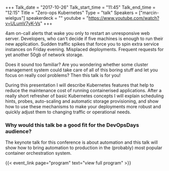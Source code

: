 +++
Talk_date = "2017-10-26"
Talk_start_time = "11:45"
Talk_end_time = "12:15"
Title = "Zero-ops Kubernetes"
Type = "talk"
Speakers = ["marcin-wielgus"]
speakerdeck = ""
youtube = "https://www.youtube.com/watch?v=ULumV7yK-Vs"
+++

4am on-call alerts that wake you only to restart an unresponsive web server. Developers, who can't decide if five machines is enough to run their new application. Sudden traffic spikes that force you to spin extra service instances on Friday evening. Misplaced deployments. Frequent requests for yet another 50gb of network storage.

Does it sound too familiar? Are you wondering whether some cluster management system could take care of all of this boring stuff and let you focus on really cool problems? Then this talk is for you!

During this presentation I will describe Kubernetes features that help to reduce the maintenance cost of running containerised applications. After a really short refresher of basic Kubernetes concepts I will explain scheduling hints, probes, auto-scaling and automatic storage provisioning, and show how to use these mechanisms to make your deployments more robust and quickly adjust them to changing traffic or operational needs.

### Why would this talk be a good fit for the DevOpsDays audience?

The keynote talk for this conference is about automation and this talk will show how to bring automation to production in the (probably) most popular container orchestration system.

{{< event_link page="program" text="view full program" >}}
